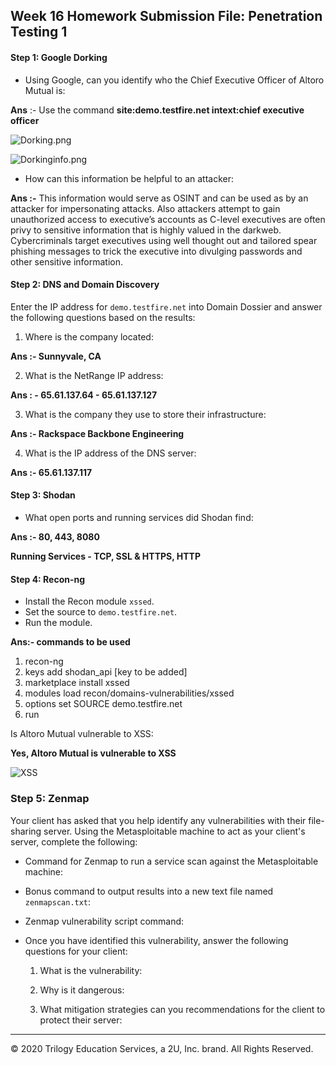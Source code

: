 ## Week 16 Homework Submission File: Penetration Testing 1

#### Step 1: Google Dorking


- Using Google, can you identify who the Chief Executive Officer of Altoro Mutual is:

**Ans** :- Use the command **site:demo.testfire.net intext:chief executive officer**

![Dorking.png](C:\Users\amisha.munjal\Documents\Week16-Homework\Screengrabs)

![Dorkinginfo.png](C:\Users\amisha.munjal\Documents\Week16-Homework\Screengrabsg)

- How can this information be helpful to an attacker:

**Ans :-** This information would serve as OSINT and can be used as by an attacker for impersonating attacks.
Also attackers attempt to gain unauthorized access to executive’s accounts as C-level executives are often privy to sensitive information that is highly valued in the darkweb.
Cybercriminals target executives using well thought out and tailored spear phishing messages to trick the executive into divulging passwords and other sensitive information.

#### Step 2: DNS and Domain Discovery

Enter the IP address for `demo.testfire.net` into Domain Dossier and answer the following questions based on the results:

  1. Where is the company located: 

**Ans :- Sunnyvale, CA**
  
2. What is the NetRange IP address:

**Ans : - 65.61.137.64 - 65.61.137.127**
  
3. What is the company they use to store their infrastructure:
 
**Ans :- Rackspace Backbone Engineering**

4. What is the IP address of the DNS server:

**Ans :- 65.61.137.117**

#### Step 3: Shodan

- What open ports and running services did Shodan find:

**Ans :- 80, 443, 8080**

**Running Services - TCP, SSL & HTTPS, HTTP**

#### Step 4: Recon-ng

- Install the Recon module `xssed`. 
- Set the source to `demo.testfire.net`. 
- Run the module. 

**Ans:- commands to be used**

1) recon-ng
2) keys add shodan_api [key to be added]
3) marketplace install xssed
4) modules load recon/domains-vulnerabilities/xssed
5) options set SOURCE demo.testfire.net
6) run

Is Altoro Mutual vulnerable to XSS: 

**Yes, Altoro Mutual is vulnerable to XSS**

![XSS](C:\Users\amisha.munjal\Documents\Week16-Homework\Screengrabs)

### Step 5: Zenmap

Your client has asked that you help identify any vulnerabilities with their file-sharing server. Using the Metasploitable machine to act as your client's server, complete the following:

- Command for Zenmap to run a service scan against the Metasploitable machine: 
 
- Bonus command to output results into a new text file named `zenmapscan.txt`:

- Zenmap vulnerability script command: 

- Once you have identified this vulnerability, answer the following questions for your client:
  1. What is the vulnerability:

  2. Why is it dangerous:

  3. What mitigation strategies can you recommendations for the client to protect their server:

---
© 2020 Trilogy Education Services, a 2U, Inc. brand. All Rights Reserved.  

